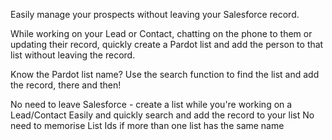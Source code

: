 Easily manage your prospects without leaving your Salesforce record.



While working on your Lead or Contact, chatting on the phone to them or updating their record, quickly create a Pardot list and add the person to that list without leaving the record.



Know the Pardot list name? Use the search function to find the list and add the record, there and then!



No need to leave Salesforce - create a list while you're working on a Lead/Contact
Easily and quickly search and add the record to your list
No need to memorise List Ids if more than one list has the same name
